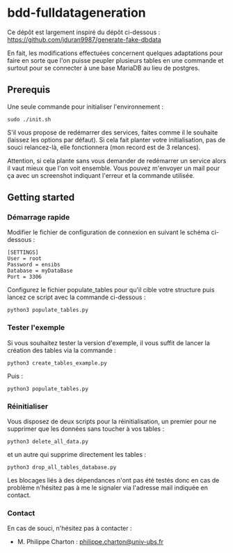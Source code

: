 # bdd-fulldatageneration

Ce dépôt est largement inspiré du dépôt ci-dessous :
https://github.com/jduran9987/generate-fake-dbdata

En fait, les modifications effectuées concernent quelques adaptations pour faire en sorte que l'on puisse peupler plusieurs tables en une commande et surtout pour se connecter à une base MariaDB au lieu de postgres.

## Prerequis

Une seule commande pour initialiser l'environnement :

```
sudo ./init.sh
```
S'il vous propose de redémarrer des services, faites comme il le souhaite (laissez les options par défaut). Si cela fait planter votre initialisation, pas de souci relancez-là, elle fonctionnera (mon record est de 3 relances).

Attention, si cela plante sans vous demander de redémarrer un service alors il vaut mieux que l'on voit ensemble. Vous pouvez m'envoyer un mail pour ça avec un screenshot indiquant l'erreur et la commande utilisée.

## Getting started

### Démarrage rapide

Modifier le fichier de configuration de connexion en suivant le schéma ci-dessous :
```
[SETTINGS]
User = root
Password = ensibs
Database = myDataBase
Port = 3306
```

Configurez le fichier populate_tables pour qu'il cible votre structure puis lancez ce script avec la commande ci-dessous :

```
python3 populate_tables.py
```

### Tester l'exemple

Si vous souhaitez tester la version d'exemple, il vous suffit de lancer la création des tables via la commande :
```
python3 create_tables_example.py
```
Puis :
```
python3 populate_tables.py
```

### Réinitialiser

Vous disposez de deux scripts pour la réinitialisation, un premier pour ne supprimer que les données sans toucher à vos tables :
```
python3 delete_all_data.py
```
et un autre qui supprime directement les tables :
```
python3 drop_all_tables_database.py
```
Les blocages liés à des dépendances n'ont pas été testés donc en cas de problème n'hésitez pas à me le signaler via l'adresse mail indiquée en contact.

### Contact

En cas de souci, n'hésitez pas à contacter :
- M. Philippe Charton : philippe.charton@univ-ubs.fr

